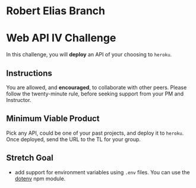 # Robert Elias Branch
# Web API IV Challenge

In this challenge, you will **deploy** an API of your choosing to `heroku`.

## Instructions

You are allowed, and **encouraged**, to collaborate with other peers. Please follow the twenty-minute rule, before seeking support from your PM and Instructor.

## Minimum Viable Product

Pick any API, could be one of your past projects, and deploy it to `heroku`. Once deployed, send the URL to the TL for your group.

## Stretch Goal

- add support for environment variables using `.env` files. You can use the [dotenv](https://www.npmjs.com/package/dotenv) npm module.
